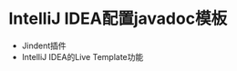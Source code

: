 # IntelliJ IDEA配置javadoc模板
-  Jindent插件
- IntelliJ IDEA的Live Template功能
<!--stackedit_data:
eyJoaXN0b3J5IjpbMTI5NTQ5OTE4OF19
-->